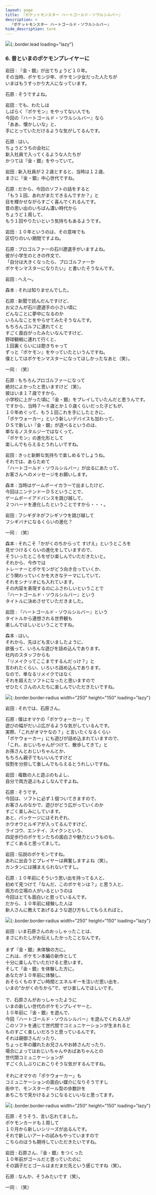 ```yaml
---
layout: page
title: 『ポケットモンスター ハートゴールド・ソウルシルバー』
description: >
  『ポケットモンスター ハートゴールド・ソウルシルバー』
hide_description: ture
---
```


![](/interviews/jp/nds/ipkj/vol1/img/mainvisual6.jpg){:.border.lead loading="lazy"}

### 6. 昔といまのポケモンプレイヤーに

岩田
: 『金・銀』が出てちょうど１０年。<br>その当時、ポケモン少年、ポケモン少女だった人たちが<br>いまはもうすっかり大人になっています。

石原
: そうですよね。

岩田
: でも、わたしは<br>しばらく『ポケモン』をやってない人でも<br>今回の『ハートゴールド・ソウルシルバー』なら<br>「ああ、懐かしいな」と、<br>手にとっていただけるような気がしてるんです。

石原
: はい。<br>ちょうどうちの会社に<br>新入社員で入ってくるような人たちが<br>かつては『金・銀』をやっていて。

岩田
: 新入社員が２２歳とすると、当時は１２歳、<br>まさに『金・銀』中心世代ですね。

石原
: だから、今回のソフトの話をすると<br>「もう１回、あれがまたできるんですか？」と<br>目を輝かせながらすごく喜んでくれるんです。<br>昔の思い出のいちばん濃い時代から<br>ちょうど１周して、<br>もう１回やりたいという気持ちもあるようです。

岩田
: １０年というのは、その意味でも<br>区切りのいい期間ですよね。

石原
: プロゴルファーの石川遼選手がいますよね。<br>彼が小学生のときの作文で、<br>「自分は大きくなったら、プロゴルファーか<br>ポケモンマスターになりたい」と書いたそうなんです。

岩田
: へえ〜。

森本
: それは知りませんでした。

石原
: 新聞で読んだんですけど、<br>お父さんが石川遼選手の小さい頃に<br>どんなことに夢中になるのか<br>いろんなことをやらせてみたそうなんです。<br>もちろんゴルフに連れてくと<br>すごく面白がったみたいなんですけど、<br>野球観戦に連れて行くと、<br>１回裏くらいには飽きちゃって<br>ずっと『ポケモン』をやっていたというんですね。<br>僕としてはポケモンマスターになってほしかったなあと（笑）。

一同
: （笑）

石原
: もちろんプロゴルファーになって<br>絶対によかったと思いますけど（笑）。<br>彼はいま１７歳ですから、<br>小学校に上がった頃に『金・銀』をプレイしていたんだと思うんです。<br>ですから、当時７〜８歳とか１０歳くらいだった子どもが、<br>１０年めぐって、もう１回これを手にしたときに、<br>「ポケウォーカー」という新しいデバイスも加わって、<br>ＤＳで新しい『金・銀』が遊べるというのは、<br>単なるノスタルジーではなくって、<br>『ポケモン』の進化形として<br>楽しんでもらえるとうれしいですね。

岩田
: きっと新鮮な気持ちで楽しめるでしょうね。<br>それでは、あらためて<br>『ハートゴールド・ソウルシルバー』が出るにあたって、<br>お客さんへのメッセージをお願いします。

森本
: 当時はゲームボーイカラーで出ましたけど、<br>今回はニンテンドーＤＳということで、<br>ゲームボーイアドバンスを跳び越して、<br>２つハードを進化したということですから・・・。

岩田
: フシギダネがフシギソウを跳び越して<br>フシギバナになるくらいの進化？

一同
: （笑）

森本
: それこそ「かがくのちからって すげえ」というところを<br>見せつけるくらいの進化をしていますので、<br>そういったところをぜひ楽しんでいただきたいと。<br>それから、今作では<br>トレーナーとポケモンがどう向き合っていくか、<br>どう関わっていくかを大きなテーマにしていて、<br>それをシナリオにも入れています。<br>その内容を表現するのにふさわしいということで<br>『ハートゴールド・ソウルシルバー』という<br>タイトルに決めさせていただきました。

岩田
: 『ハートゴールド・ソウルシルバー』という<br>タイトルから連想される世界観も<br>楽しんでほしいということですね。

森本
: はい。<br>それから、先ほども言いましたように、<br>欲張って、いろんな遊びを詰め込んであります。<br>社内のスタッフからも<br>「リメイクってここまでするんだっけ？」と<br>言われたくらい、いろいろ詰め込んであります。<br>なので、単なるリメイクではなく<br>それを超えたソフトになったと思いますので<br>ぜひたくさんの人たちに楽しんでいただきたいですね。

![](/interviews/jp/nds/ipkj/vol1/img/photo12.jpg){:.border.border-radius width="250" height="150" loading="lazy"}

岩田
: それでは、石原さん。

石原
: 僕はオマケの「ポケウォーカー」で<br>遊びの幅がだいぶ広がるような気がしているんです。<br>実際、「これがオマケなの？」と言いたくなるくらい<br>「ポケウォーカー」にも遊びが詰め込まれていますので、<br>「これ、おじいちゃんがつけて、散歩してきて」と<br>お孫さんとおじいちゃんとか、<br>もちろん親子でもいいんですけど<br>役割を分担して楽しんでもらえるとうれしいですね。

岩田
: 複数の人と遊ぶのもよし、<br>自分で両方遊ぶもよしなんですよね。

石原
: そうです。<br>今回は、ソフトに必ず１個ついてきますので、<br>お客さんのなかで、遊びがどう広がっていくのか<br>すごく楽しみにしています。<br>あと、パッケージにはそれぞれ、<br>ホウオウとルギアが入ってるんですけど、<br>ライコウ、エンテイ、スイクンという、<br>四足歩行のポケモンたちの面白さや魅力というものも、<br>すごくあると思ってまして。

岩田
: 伝説のポケモンですね。<br>あれに出会うとプレイヤーは興奮しますよね（笑）。<br>カンタンには捕まえられないですし。

石原
: １０年前にそういう思い出を持ってる人と、<br>初めて見つけて「なんだ、このポケモンは？」と思う人と、<br>両方の立場の人がいるというのは<br>今回はとても面白いと思っているんです。<br>だから、１０年前に経験した人は<br>新人さんに教えてあげるような遊び方もしてもらえればと。

![](/interviews/jp/nds/ipkj/vol1/img/photo13.jpg){:.border.border-radius width="250" height="150" loading="lazy"}

岩田
: いま石原さんのおっしゃったことは、<br>まさにわたしがお伝えしたかったことなんです。<br><br>まず『金・銀』未体験の方に。<br>これは、ポケモン本編の新作として<br>十分に楽しんでいただけると思います。<br>そして『金・銀』を体験した方に。<br>あなたが１０年前に体験し、<br>おそらくものすごい時間とエネルギーを注いだ思い出を、<br>いまの“かがくのちから”で、ぜひ楽しんでほしいです。<br><br>で、石原さんがおっしゃったように<br>いまの新しい世代のポケモンプレイヤーと、<br>１０年前に『金・銀』を遊んで、<br>今回『ハートゴールド・ソウルシルバー』を遊んでくれる人が<br>このソフトを通じて世代間でコミュニケーションが生まれると<br>ものすごく楽しいだろうと思っているんです。<br>それは親御さんだったり、<br>ちょっと年の離れたお兄さんやお姉さんだったり、<br>場合によってはおじいちゃんやおばあちゃんとの<br>世代間コミュニケーションが<br>すごく久しぶりにおこりそうな気がするんですね。<br><br>それにオマケの「ポケウォーカー」も<br>コミュニケーションの面白い媒介になりそうですし<br>街中で、モンスターボール型の歩数計を<br>あちこちで見かけるようになるといいなと思ってます。

![](/interviews/jp/nds/ipkj/vol1/img/photo14.jpg){:.border.border-radius width="250" height="150" loading="lazy"}

石原
: そうそう、言い忘れてました。<br>ポケモンカードも１周して<br>１０月から新しいシリーズが出るんです。<br>それで新しいアートの試みもやっていますので<br>こちらのほうも期待していただきたいですね。

岩田
: 石原さん、『金・銀』をつくった<br>１０年前がゴールだと思っていたのに<br>その調子だとゴールはまだまだ先という感じですね（笑）。

石原
: なんか、そうみたいです（笑）。

一同
: （笑）

